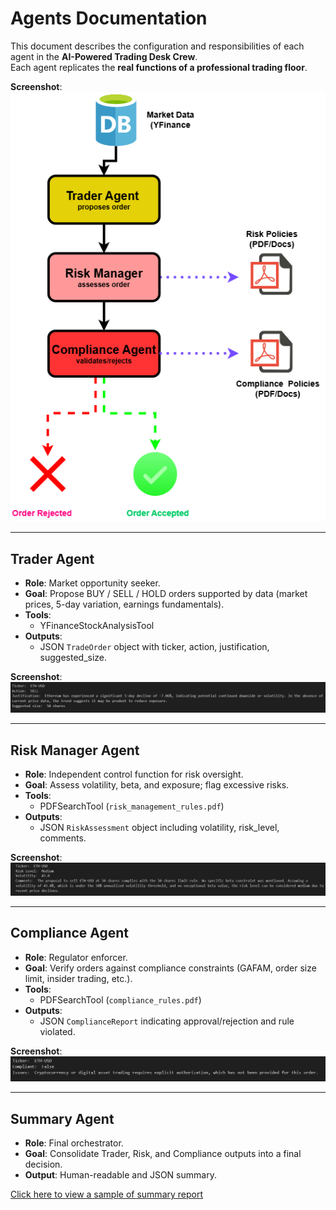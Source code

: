 # Agents Documentation

This document describes the configuration and responsibilities of each agent in the **AI-Powered Trading Desk Crew**.  
Each agent replicates the **real functions of a professional trading floor**.

**Screenshot**:  
![Agent Architecture](screenshots/archi_trading_agent.png)

---

## Trader Agent
- **Role**: Market opportunity seeker.
- **Goal**: Propose BUY / SELL / HOLD orders supported by data (market prices, 5-day variation, earnings fundamentals).
- **Tools**: 
  - YFinanceStockAnalysisTool
- **Outputs**:
  - JSON `TradeOrder` object with ticker, action, justification, suggested_size.

**Screenshot**:  
![Trader Console](screenshots/trader_order.png)

---

## Risk Manager Agent
- **Role**: Independent control function for risk oversight.
- **Goal**: Assess volatility, beta, and exposure; flag excessive risks.
- **Tools**:
  - PDFSearchTool (`risk_management_rules.pdf`)
- **Outputs**:
  - JSON `RiskAssessment` object including volatility, risk_level, comments.

**Screenshot**:  
![Risk Manager Report](screenshots/risk_manager_check.png)

---

## Compliance Agent
- **Role**: Regulator enforcer.
- **Goal**: Verify orders against compliance constraints (GAFAM, order size limit, insider trading, etc.).
- **Tools**:
  - PDFSearchTool (`compliance_rules.pdf`)
- **Outputs**:
  - JSON `ComplianceReport` indicating approval/rejection and rule violated.

**Screenshot**:  
![Compliance Report](screenshots/compliance_check.png)

---

## Summary Agent
- **Role**: Final orchestrator.
- **Goal**: Consolidate Trader, Risk, and Compliance outputs into a final decision.
- **Output**: Human-readable and JSON summary.

[Click here to view a sample of summary report](outputs/trading_results.md)